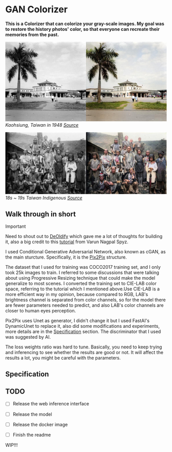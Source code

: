 # GAN Colorizer

**This is a Colorizer that can colorize your gray-scale images. My goal was to restore the history photos' color, so that everyone can recreate their memories from the past.**

![Kaohsiung, Taiwan in 1948](Kaohsiung%20Taiwan%20in%201948.jpg)
*Kaohsiung, Taiwan in 1948 [Source](https://www.facebook.com/photo.php?fbid=10151512843949531&id=124164094530&set=a.10151549550209531)*

![18s ~ 19s Taiwan Indigenous](/18s%20~%2019s%20Taiwan%20Indigenous.jpg)
*18s ~ 19s Taiwan Indigenous [Source](https://www.reddit.com/r/TheWayWeWere/comments/192diuh/taiwan_late_1800s_and_early_1900s_by_ryuzo_torii/)*

## Walk through in short
> [!IMPORTANT]
> Need to shout out to [DeOldify](https://github.com/jantic/DeOldify) which gave me a lot of thoughts for building it, also a big credit to this [tutorial](https://www.kaggle.com/code/varunnagpalspyz/pix2pix-is-all-you-need) from Varun Nagpal Spyz.

I used Conditional Generative Adversarial Network, also known as cGAN, as the main sturcture. Specifically, it is the [Pix2Pix](https://github.com/phillipi/pix2pix) structure.

The dataset that I used for training was COCO2017 training set, and I only took 25k images to train. I referred to some discussions that were talking about using Progressive Resizing technique that could make the model generalize to most scenes. 
I converted the training set to CIE-LAB color space, referring to the tutorial which I mentioned above.Use CIE-LAB is a more efficient way in my opinion, because compared to RGB, LAB's brightness channel is separated from color channels, so for the model there are fewer parameters needed to predict, and also LAB's color channels are closer to human eyes perception.

Pix2Pix uses Unet as generator, I didn't change it but I used FastAI's DynamicUnet to replace it, also did some modifications and experiments, more details are in the [Specification](#specification) section. The discriminator that I used was suggested by AI.

The loss weights ratio was hard to tune. Basically, you need to keep trying and inferencing to see whether the results are good or not. It will affect the results a lot, you might be careful with the parameters.

## Specification

## TODO

- [ ] Release the web inference interface
- [ ] Release the model
- [ ] Release the docker image
- [ ] Finish the readme
      

WIP!!!
